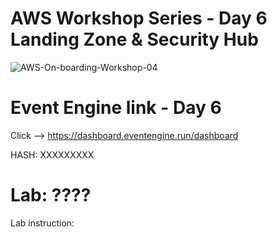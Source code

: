 # AWS Workshop Series - Day 6 Landing Zone & Security Hub
![AWS-On-boarding-Workshop-04](https://user-images.githubusercontent.com/58282807/194499457-dbec2ad5-8ec0-43cb-bd89-b2d3bacbdaa9.png)


# Event Engine link - Day 6
Click --> https://dashboard.eventengine.run/dashboard

HASH: XXXXXXXXX

# Lab: ????

Lab instruction: 

